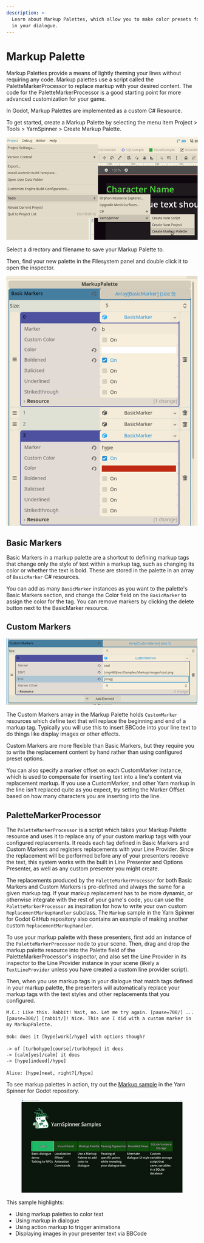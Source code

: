 ```yaml
---
description: >-
  Learn about Markup Palettes, which allow you to make color presets for markup
  in your dialogue.
---
```


# Markup Palette

Markup Palettes provide a means of lightly theming your lines without requiring any code. Markup palettes use a script called the PaletteMarkerProcessor to replace markup with your desired content. The code for the PaletteMarkerProcessor is a good starting point for more advanced customization for your game.

In Godot, Markup Palettes are implemented as a custom C# Resource.

To get started, create a Markup Palette by selecting the menu item Project > Tools > YarnSpinner > Create Markup Palette.

![Selecting the menu item to create a new Markup Palette resource.](../../../../.gitbook/assets/YarnSpinner-Godot-create-markup-palette.png)

Select a directory and filename to save your Markup Palette to.

Then, find your new palette in the Filesystem panel and double click it to open the inspector.

![Viewing the inspector for a Markup Palette resource.](../../../../.gitbook/assets/YarnSpinner-Godot-markup-palette-inspector.png)


## Basic Markers 

Basic Markers in a markup palette are a shortcut to defining markup tags that change only the style of text within a markup tag, such as changing its color or whether the text is bold. These are stored in the palette in an array of `BasicMarker` C# resources.

You can add as many `BasicMarker` instances as you want to the palette's Basic Markers section, and change the Color field on the `BasicMarker` to assign the color for the tag. You can remove markers by clicking the delete button next to the BasicMarker resource.

## Custom Markers

![Viewing Custom Markers in the inspector for a Markup Palette resource.](../../../../.gitbook/assets/YarnSpinner-Godot-markup-palette-custommarker.png)
 
The Custom Markers array in the Markup Palette holds `CustomMarker` resources which define text that will replace the beginning and end of a markup tag. Typically you will use this to insert BBCode into your line text to do things like display images or other effects. 

Custom Markers are more flexible than Basic Markers, but they require you to write the replacement content by hand rather than using configured preset options.

You can also specify a marker offset on each CustomMarker instance, which is used to compensate for inserting text into a line's content via replacement markup. If you use a CustomMarker, and other Yarn markup in the line isn't replaced quite as you expect, try setting the Marker Offset based on how many characters you are inserting into the line. 

## PaletteMarkerProcessor 

The `PaletteMarkerProcessor` is a script which takes your Markup Palette resource and uses it to replace any of your custom markup tags with your configured replacements. It reads each tag defined in Basic Markers and Custom Markers and registers replacements with your Line Provider. Since the replacement will be performed before any of your presenters receive the text, this system works with the built in Line Presenter and Options Presenter, as well as any custom presenter you might create. 

The replacements produced by the `PaletteMarkerProcessor` for both Basic Markers and Custom Markers is pre-defined and always the same for a given markup tag. If your markup replacement has to be more dynamic, or otherwise integrate with the rest of your game's code, you can use the `PaletteMarkerProcessor` as inspiration for how to write your own custom `ReplacementMarkupHandler` subclass. The `Markup` sample in the Yarn Spinner for Godot GitHub repository also contains an example of making another custom `ReplacementMarkupHandler`. 

To use your markup palette with these presenters, first add an instance of the `PaletteMarkerProcessor` node to your scene. Then, drag and drop the markup palette resource into the Palette field of the PaletteMarkerProcessor's inspector, and also set the Line Provider in its inspector to the Line Provider instance in your scene (likely a `TextLineProvider` unless you have created a custom line provider script). 

Then, when you use markup tags in your dialogue that match tags defined in your markup palette, the presenters will automatically replace your markup tags with the text styles and other replacements that you configured. 

```
M.C.: Like this. Rabbit! Wait, no. Let me try again. [pause=700/] ... [pause=300/] [rabbit/]! Nice. This one I did with a custom marker in my MarkupPalette.

Bob: does it [hype]work[/hype] with options though?

-> of [turbohype]course[/turbohype] it does
-> [calm]yes[/calm] it does
-> [hype]indeed[/hype]

Alice: [hype]neat, right?[/hype]
```

To see markup palettes in action, try out the [Markup sample](https://github.com/YarnSpinnerTool/YarnSpinner-Godot/tree/develop/Samples/Markup) in the Yarn Spinner for Godot repository.

<figure><img src="../../../../.gitbook/assets/YarnSpinner-Godot-markup-palette-sample.gif" alt="" width="563"><figcaption></figcaption></figure>

This sample highlights:

* Using markup palettes to color text
* Using markup in dialogue
* Using action markup to trigger animations
* Displaying images in your presenter text via BBCode
